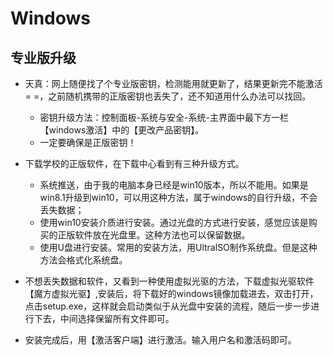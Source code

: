 

# Windows


## 专业版升级

- 天真：网上随便找了个专业版密钥，检测能用就更新了，结果更新完不能激活= =，之前随机携带的正版密钥也丢失了，还不知道用什么办法可以找回。
    - 密钥升级方法：控制面板-系统与安全-系统-主界面中最下方一栏【windows激活】中的【更改产品密钥】。
    - 一定要确保是正版密钥！

- 下载学校的正版软件，在下载中心看到有三种升级方式。
    - 系统推送，由于我的电脑本身已经是win10版本，所以不能用。如果是win8.1升级到win10，可以用这种方法，属于windows的自行升级，不会丢失数据；
    - 使用win10安装介质进行安装。通过光盘的方式进行安装，感觉应该是购买的正版软件放在光盘里。这种方法也可以保留数据。
    - 使用U盘进行安装。常用的安装方法，用UltralSO制作系统盘。但是这种方法会格式化系统盘。
- 不想丢失数据和软件，又看到一种使用虚拟光驱的方法，下载虚拟光驱软件【魔方虚拟光驱】,安装后，将下载好的windows镜像加载进去，双击打开，点击setup.exe，这样就会启动类似于从光盘中安装的流程，随后一步一步进行下去，中间选择保留所有文件即可。
- 安装完成后，用【激活客户端】进行激活。输入用户名和激活码即可。